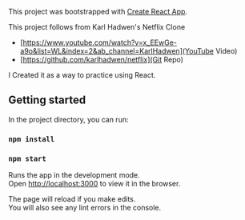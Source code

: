 This project was bootstrapped with [Create React App](https://github.com/facebook/create-react-app).

This project follows from Karl Hadwen's Netflix Clone
 - [https://www.youtube.com/watch?v=x_EEwGe-a9o&list=WL&index=2&ab_channel=KarlHadwen](YouTube Video)
 - [https://github.com/karlhadwen/netflix](Git Repo)

I Created it as a way to practice using React.

## Getting started

In the project directory, you can run:

### `npm install`

### `npm start`

Runs the app in the development mode.<br />
Open [http://localhost:3000](http://localhost:3000) to view it in the browser.

The page will reload if you make edits.<br />
You will also see any lint errors in the console.